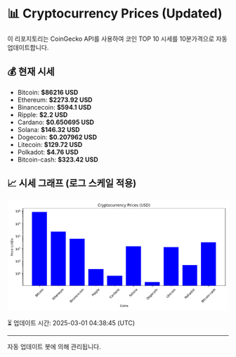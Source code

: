 
# 📊 Cryptocurrency Prices (Updated)

이 리포지토리는 CoinGecko API를 사용하여 코인 TOP 10 시세를 10분가격으로 자동 업데이트합니다.

## 💰 현재 시세
- Bitcoin: **$86216 USD**
- Ethereum: **$2273.92 USD**
- Binancecoin: **$594.1 USD**
- Ripple: **$2.2 USD**
- Cardano: **$0.650695 USD**
- Solana: **$146.32 USD**
- Dogecoin: **$0.207962 USD**
- Litecoin: **$129.72 USD**
- Polkadot: **$4.76 USD**
- Bitcoin-cash: **$323.42 USD**

## 📈 시세 그래프 (로그 스케일 적용)
![Crypto Prices](crypto_prices.png)

⏳ 업데이트 시간: 2025-03-01 04:38:45 (UTC)

---
자동 업데이트 봇에 의해 관리됩니다.
